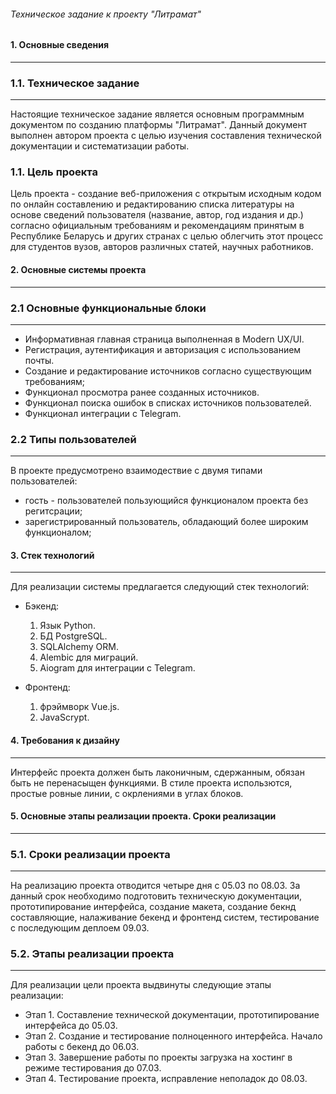 ###### Техническое задание к проекту "Литрамат"

#### 1. Основные сведения
---

### 1.1. Техническое задание
--- 
Настоящие техническое задание является основным программным документом по созданию платформы "Литрамат".  Данный документ выполнен автором проекта с целью изучения составления технической документации и систематизации работы.

### 1.1. Цель проекта
Цель проекта - создание веб-приложения с открытым исходным кодом по онлайн составлению и редактированию списка литературы на основе сведений пользователя (название, автор, год издания и др.) согласно официальным требованиям и рекомендациям принятым в Республике Беларусь и других странах с целью облегчить этот процесс для студентов вузов, авторов различных статей, научных работников.

#### 2. Основные системы проекта
---

### 2.1 Основные функциональные блоки
---

+ Информативная главная страница выполненная в Modern UX/UI.
+ Регистрация, аутентификация и авторизация с использованием почты.
+ Создание и редактирование источников согласно существующим требованиям;
+ Функционал просмотра ранее созданных источников.
+ Функционал поиска ошибок в списках источников пользователей.
+ Функционал интеграции с Telegram.

### 2.2 Типы пользователей
---
В проекте предусмотрено взаимодествие с двумя типами пользователей: 
+ гость - пользователей пользующийся функционалом проекта без регитсрации;
+ зарегистрированный пользователь, обладающий более широким функционалом;


#### 3. Стек технологий
---
Для реализации системы предлагается следующий стек технологий:

+ Бэкенд:
	1. Язык Python.
	2. БД PostgreSQL.
	3. SQLAlchemy ORM.
	4. Alembic для миграций.
	5. Aiogram для интеграции с Telegram.

+ Фронтенд:
	1. фрэймворк Vue.js.
	2. JavaScrypt.

#### 4. Требования к дизайну
---

Интерфейс проекта должен быть лаконичным, сдержанным, обязан быть не перенасыщен функциями. В стиле проекта использются, простые ровные линии, с окрлениями в углах блоков.

#### 5. Основные этапы реализации проекта. Сроки реализации
---

### 5.1. Сроки реализации проекта
---
На реализацию проекта отводится четыре дня с 05.03 по 08.03. За данный срок необходимо подготовить техническую документации, прототипирование интерфейса, создание макета, создание бекнд составляющие, налаживание бекенд и фронтенд систем, тестирование с последующим деплоем 09.03.

### 5.2. Этапы реализации проекта
---

Для реализации цели проекта выдвинуты следующие этапы реализации:
+ Этап 1. Составление технической документации, прототипирование 
интерфейса до 05.03.
+ Этап 2. Создание и тестирование полноценного интерфейса. Начало работы с бекенд до 06.03.  
+ Этап 3. Завершение работы по проекты загрузка на хостинг в режиме тестирования до 07.03.
+ Этап 4. Тестирование проекта, исправление неполадок до 08.03. 

